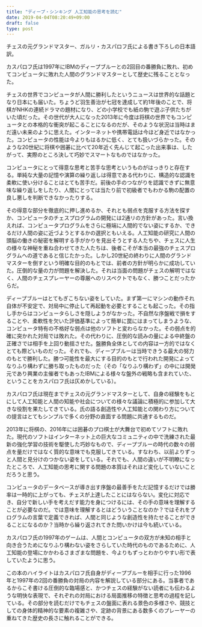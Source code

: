 ```yaml
---
title: "ディープ・シンキング 人工知能の思考を読む"
date: 2019-04-04T08:20:49+09:00
draft: false
type: post
---
```


チェスの元グランドマスター、ガルリ・カスパロフ氏による書き下ろしの日本語訳。


カスパロフ氏は1997年にIBMのディープブルーとの2回目の番勝負に敗れ、初めてコンピュータに敗れた人間のグランドマスターとして歴史に残ることとなった。

チェスの世界でコンピュータが人間に勝利したというニュースは世界的な話題となり日本にも届いた。ちょうど羽生善治が七冠を達成して約1年後のことで、将棋がNHKの連続ドラマの題材になり、どの小学校でも紙の駒で遊ぶ子供たちがいた頃だった。その世代が大人になった2013年に今度は将棋の世界でもコンピュータとの本格的な衝突が起こることになるのだが、そのような状況は当時はまだ遠い未来のように思えた。インターネットや携帯電話は今ほど身近ではなかった。コンピュータの性能は今よりもはるかに低く、とても扱いづらかった。そのような20世紀に将棋や囲碁に比べて20年近く先んじて起こった出来事は、したがって、実際のところ決して巧妙でスマートなものではなかった。


コンピュータにとって得意な思考と苦手な思考というものがはっきりと存在する。単純な大量の記憶や演算の繰り返しは得意である代わりに、構造的な認識を柔軟に使い分けることはとても苦手だ。前後の手のつながりを認識できずに無意味な繰り返しをしたり、人間にとっては当たり前で初級者でもわかる駒の配置の良し悪しを判断できなかったりする。

その得意な部分を徹底的に押し進めるか、それとも弱点を克服する方法を探すか、コンピュータのチェスプログラムの開発には2通リの方針があった。言い換えれば、コンピュータプログラムをさらに極端に人間的でない姿にするか、できるだけ人間の姿に近づようとするかの選択ともいえる。人工知能の研究に人間の頭脳の働きの秘密を解明する手がかりを見出そうとする人たちや、チェスに人生の様々な神秘を重ね合わせてきた人たちは、後者こそが本当の最強のチェスプログラムへの道であると信じたかった。しかし20世紀の終わりに人間のグランドマスターを倒すという明確な目的のもとでは、前者の方針が明らかに成功していた。圧倒的な量の力が問題を解決した。それは当面の問題がチェスの解明ではなく、人間のチェスプレーヤーの尊厳へのリスペクトでもなく、勝つことだったからだ。


ディープブルーはとてもぎこちない姿をしていた。まず第一にマシンの動作それ自体が不安定で、対局中に停止して再起動を必要とすることも起こった。その指し手からはコンピュータらしさを隠しようがなかった。不自然な序盤戦で損をすることや、柔軟性を欠いた評価基準によって簡単に罠にはまってしまうような、コンピュータ特有の不格好な弱点は他のソフトと変わらなかった。その弱点を的確に突かれた対局では敗れた。その代わりに、圧倒的な読みの量による中終盤の正確さでは相手を上回り動揺させた。盤勝負全体としての内容は一方的ではなくとても際どいものだった。それでも、ディープブルーは当時できうる最大の努力のもとで勝利した。勝つ可能性を最大にする目的のもとで行われた開発によってなりふり構わずに勝ち取ったものだった（その「なりふり構わず」の中には開発元であり興業の主催者でもあったIBMによる様々な盤外の戦略も含まれていた、ということをカスパロフ氏は仄めかしている）。



カスパロフ氏は現在までチェスの元グランドマスターとして、自身の経験をもとにして人工知能と人間の知能や社会についての様々な議論に積極的に参加して大きな役割を果たしてきている。氏の語る創造性や人工知能との関わり方についての提言はとてもシンプルで多くの分野の直面する問題に共通するものだ。


2013年に将棋の、2016年には囲碁のプロ棋士が大舞台で初めてソフトに敗れた。現代のソフトはインターネット上の巨大なコミュニティの中で洗練された最新の強化学習の技術を駆使した巧妙なもので、ディープブルーの時代の数々の弱点を量だけではなく質的な意味でも克服してきている。すなわち、以前よりずっと人間と見分けのつかない姿をしている。それでも、人間の違いが不明瞭になったところで、人工知能の思考に関する問題の本質はそれほど変化していないことだろうと思う。


コンピュータのデータベースが導き出す序盤の最善手をただ記憶するだけでは勝率は一時的に上がっても、チェスが上達したことにはならない。変化に対応でき、自分で新しい手を考えだす能力を身につけるには、その手の意味を理解することが必要なのだ。では意味を理解するとはどういうことなのか？ではそれをプログラムの言葉で定義できれば、人間と同じような創造性を持たせることができることになるのか？当時から繰り返されてきた問いかけは今も続いている。


カスパロフ氏の1997年のゲームは、人間とコンピュータの双方が未知の相手と向き合うためになりふり構わない姿をさらしていた時代のものであるために、人工知能の登場にかかわるさまざまな問題を、今よりもずっとわかりやすい形で表していたように思う。


この本のハイライトはカスパロフ氏自身がディープブルーを相手に行った1996年と1997年の2回の番勝負の対局の内容を解説している部分にある。当事者であるからこそ書ける圧倒的な臨場感と、かつチェスの経験がない読者にも伝わるような明快な表現で、それぞれの対局における局面推移の特徴と思考の過程を記している。その部分を読むだけでもチェスの盤面に表れる景色の多様さや、競技としての身体的精神的な要素の複雑さや、定跡の背景にある数多くのプレーヤーの重ねてきた歴史の長さに触れることができる。


